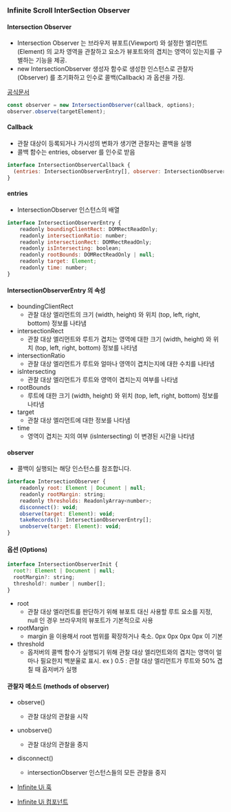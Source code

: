 ### **Infinite Scroll InterSection Observer**

#### **Intersection Observer**

- Intersection Observer 는 브라우저 뷰포트(Viewport) 와 설정한 엘리먼트 (Element) 의 교차 영역을 관찰하고 요소가 뷰포트와의 겹치는 영역이 있는지를 구별하는 기능을 제공.
- new IntersectionObserver 생성자 함수로 생성한 인스턴스로 관찰자 (Observer) 를 초기화하고 인수로 콜백(Callback) 과 옵션을 가짐.

<a href="https://developer.mozilla.org/en-US/docs/Web/API/Intersection_Observer_API">공식문서</a>

```js
const observer = new IntersectionObserver(callback, options);
observer.observe(targetElement);
```

#### **Callback**

- 관찰 대상이 등록되거나 가시성의 변화가 생기면 관찰자는 콜백을 실행
- 콜백 함수는 entries, observer 를 인수로 받음

```js
interface IntersectionObserverCallback {
  (entries: IntersectionObserverEntry[], observer: IntersectionObserver): void;
}
```

#### entries

- IntersectionObserver 인스턴스의 배열

```js
interface IntersectionObserverEntry {
    readonly boundingClientRect: DOMRectReadOnly;
    readonly intersectionRatio: number;
    readonly intersectionRect: DOMRectReadOnly;
    readonly isIntersecting: boolean;
    readonly rootBounds: DOMRectReadOnly | null;
    readonly target: Element;
    readonly time: number;
}
```

#### IntersectionObserverEntry 의 속성

- boundingClientRect
  - 관찰 대상 엘리먼트의 크기 (width, height) 와 위치 (top, left, right, bottom) 정보를 나타냄
- intersectionRect
  - 관찰 대상 엘리먼트와 루트가 겹치는 영역에 대한 크기 (width, height) 와 위치 (top, left, right, bottom) 정보를 나타냄
- intersectionRatio
  - 관찰 대상 엘리먼트가 루트와 얼마나 영역이 겹치는지에 대한 수치를 나타냄
- isIntersecting
  - 관찰 대상 엘리먼트가 루트와 영역이 겹치는지 여부를 나타냄
- rootBounds
  - 루트에 대한 크기 (width, height) 와 위치 (top, left, right, bottom) 정보를 나타냄
- target
  - 관찰 대상 엘리먼트에 대한 정보를 나타냄
- time
  - 영역이 겹치는 지의 여부 (isIntersecting) 이 변경된 시간을 나타냄

#### observer

- 콜백이 실행되는 해당 인스턴스를 참조합니다.

```js
interface IntersectionObserver {
    readonly root: Element | Document | null;
    readonly rootMargin: string;
    readonly thresholds: ReadonlyArray<number>;
    disconnect(): void;
    observe(target: Element): void;
    takeRecords(): IntersectionObserverEntry[];
    unobserve(target: Element): void;
}
```

#### **옵션 (Options)**

```js
interface IntersectionObserverInit {
  root?: Element | Document | null;
  rootMargin?: string;
  threshold?: number | number[];
}
```

- root
  - 관찰 대상 엘리먼트를 판단하기 위해 뷰포트 대신 사용할 루트 요소를 지정, null 인 경우 브라우저의 뷰포트가 기본적으로 사용
- rootMargin
  - margin 을 이용해서 root 범위를 확장하거나 축소. 0px 0px 0px 0px 이 기본
- threshold
  - 옵저버의 콜백 함수가 실행되기 위해 관찰 대상 엘리먼트와의 겹치는 영역이 얼마나 필요한지 백분율로 표시. ex ) 0.5 : 관찰 대상 엘리먼트가 루트와 50% 겹칠 때 옵저버가 실행

#### **관찰자 메소드 (methods of observer)**

- observe()

  - 관찰 대상의 관찰을 시작

- unobserve()

  - 관찰 대상의 관찰을 중지

- disconnect()

  - intersectionObserver 인스턴스들의 모든 관찰을 중지

- [Infinite Ui 훅](/src/hooks/useIntersectionObserver.ts)
- [Infinite Ui 컴포넌트](InfiniteScroll2.tsx)

